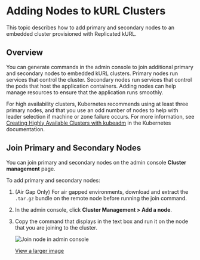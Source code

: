 # Adding Nodes to kURL Clusters

This topic describes how to add primary and secondary nodes to an embedded cluster provisioned with Replicated kURL.

## Overview

You can generate commands in the admin console to join additional primary and secondary nodes to embedded kURL clusters. Primary nodes run services that control the cluster. Secondary nodes run services that control the pods that host the application containers. Adding nodes can help manage resources to ensure that the application runs smoothly.

For high availability clusters, Kubernetes recommends using at least three primary nodes, and that you use an odd number of nodes to help with leader selection if machine or zone failure occurs. For more information, see [Creating Highly Available Clusters with kubeadm](https://kubernetes.io/docs/setup/production-environment/tools/kubeadm/high-availability/) in the Kubernetes documentation.

## Join Primary and Secondary Nodes

You can join primary and secondary nodes on the admin console **Cluster management** page.

To add primary and secondary nodes:

1. (Air Gap Only) For air gapped environments, download and extract the `.tar.gz` bundle on the remote node before running the join command.
1. In the admin console, click **Cluster Management > Add a node**.
1. Copy the command that displays in the text box and run it on the node that you are joining to the cluster.

     ![Join node in admin console](/images/join-node.png)

     [View a larger image](/images/join-node.png)
